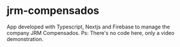 # jrm-compensados
App developed with Typescript, Nextjs and Firebase to manage the company JRM Compensados. Ps: There's no code here, only a video demonstration.

